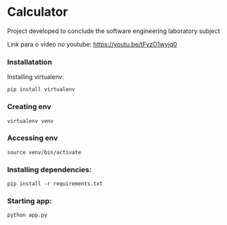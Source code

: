 # Calculator
Project developed to conclude the software engineering laboratory subject

Link para o video no youtube: https://youtu.be/tFyzO1wyjq0

### Installatation
Installing virtualenv:
``` 
pip install virtualenv
```
### Creating env
```
virtualenv venv
```
### Accessing env
```
source venv/bin/activate
```
### Installing dependencies:
``` 
pip install -r requirements.txt
```
### Starting app:
```
python app.py
```
